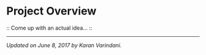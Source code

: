 # Project Overview

:: Come up with an actual idea... ::

----
_Updated on June 8, 2017 by Karan Varindani._